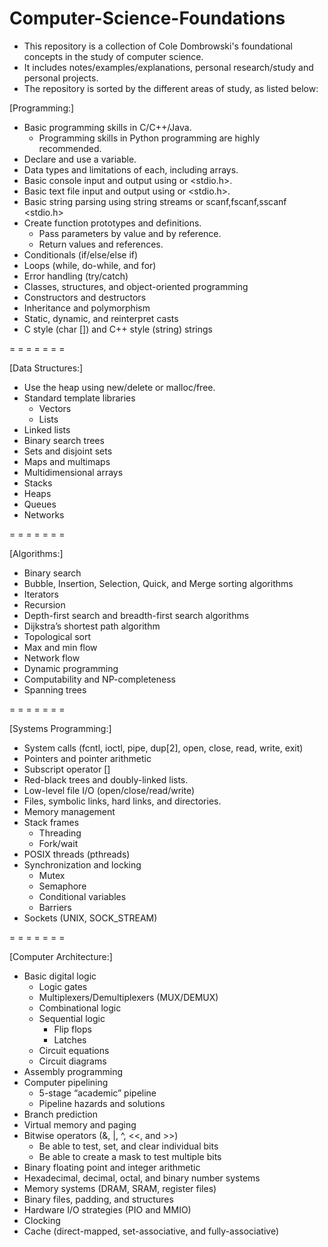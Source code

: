 # Computer-Science-Foundations

- This repository is a collection of Cole Dombrowski's foundational concepts in the study of computer science. 
- It includes notes/examples/explanations, personal research/study and personal projects.
- The repository is sorted by the different areas of study, as listed below:

[Programming:]

- Basic programming skills in C/C++/Java. 
  - Programming skills in Python programming are highly recommended.
- Declare and use a variable.
- Data types and limitations of each, including arrays.
- Basic console input and output using <iostream> or <stdio.h>.
- Basic text file input and output using <fstream> or <stdio.h>.
- Basic string parsing using string streams <sstream> or scanf,fscanf,sscanf <stdio.h>
- Create function prototypes and definitions.
  - Pass parameters by value and by reference.
  - Return values and references.
- Conditionals (if/else/else if)
- Loops (while, do-while, and for)
- Error handling (try/catch)
- Classes, structures, and object-oriented programming
- Constructors and destructors
- Inheritance and polymorphism
- Static, dynamic, and reinterpret casts
- C style (char []) and C++ style (string) strings

= = = = = = =

[Data Structures:]

- Use the heap using new/delete or malloc/free.
- Standard template libraries
  - Vectors
  - Lists
- Linked lists
- Binary search trees
- Sets and disjoint sets
- Maps and multimaps
- Multidimensional arrays
- Stacks
- Heaps
- Queues
- Networks

= = = = = = =

[Algorithms:]

- Binary search
- Bubble, Insertion, Selection, Quick, and Merge sorting algorithms
- Iterators
- Recursion
- Depth-first search and breadth-first search algorithms
- Dijkstra’s shortest path algorithm
- Topological sort
- Max and min flow
- Network flow
- Dynamic programming
- Computability and NP-completeness
- Spanning trees

= = = = = = =

[Systems Programming:]

- System calls (fcntl, ioctl, pipe, dup[2], open, close, read, write, exit)
- Pointers and pointer arithmetic
- Subscript operator []
- Red-black trees and doubly-linked lists.
- Low-level file I/O (open/close/read/write)
- Files, symbolic links, hard links, and directories.
- Memory management
- Stack frames
  - Threading
  - Fork/wait
- POSIX threads (pthreads)
- Synchronization and locking
  - Mutex
  - Semaphore
  - Conditional variables
  - Barriers
- Sockets (UNIX, SOCK_STREAM)

= = = = = = =

[Computer Architecture:]

- Basic digital logic
  - Logic gates
  - Multiplexers/Demultiplexers (MUX/DEMUX)
  - Combinational logic
  - Sequential logic
    - Flip flops
    - Latches
  - Circuit equations
  - Circuit diagrams
- Assembly programming
- Computer pipelining
  - 5-stage “academic” pipeline
  - Pipeline hazards and solutions
- Branch prediction
- Virtual memory and paging
- Bitwise operators (&, |, ^, <<, and >>)
  - Be able to test, set, and clear individual bits
  - Be able to create a mask to test multiple bits
- Binary floating point and integer arithmetic
- Hexadecimal, decimal, octal, and binary number systems
- Memory systems (DRAM, SRAM, register files)
- Binary files, padding, and structures
- Hardware I/O strategies (PIO and MMIO)
- Clocking
- Cache (direct-mapped, set-associative, and fully-associative)
